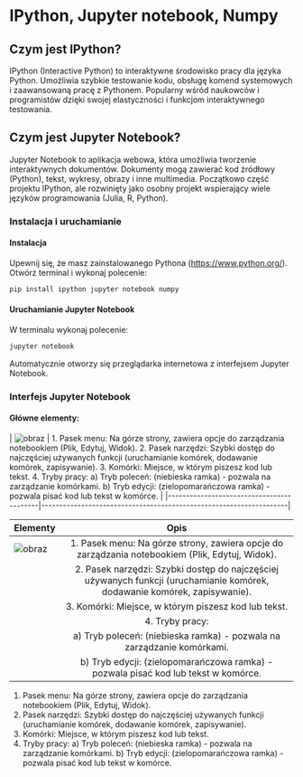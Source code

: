 # IPython, Jupyter notebook, Numpy

## Czym jest IPython?
IPython (Interactive Python) to interaktywne środowisko pracy dla języka Python. Umożliwia szybkie testowanie kodu, obsługę komend systemowych i zaawansowaną pracę z Pythonem. Popularny wśród naukowców i programistów dzięki swojej elastyczności i funkcjom interaktywnego testowania.

## Czym jest Jupyter Notebook?
Jupyter Notebook to aplikacja webowa, która umożliwia tworzenie interaktywnych dokumentów. Dokumenty mogą zawierać kod źródłowy (Python), tekst, wykresy, obrazy i inne multimedia. Początkowo część projektu IPython, ale rozwinięty jako osobny projekt wspierający wiele języków programowania (Julia, R, Python).

### Instalacja i uruchamianie

#### Instalacja
Upewnij się, że masz zainstalowanego Pythona (https://www.python.org/). 
Otwórz terminal i wykonaj polecenie:
```bash
pip install ipython jupyter notebook numpy
```
#### Uruchamianie Jupyter Notebook
W terminalu wykonaj polecenie:
```bash
jupyter notebook
```
Automatycznie otworzy się przeglądarka internetowa z interfejsem Jupyter Notebook.

### Interfejs Jupyter Notebook
#### Główne elementy:
| ![obraz](https://github.com/user-attachments/assets/fca5cd2d-eda0-4d0e-9ab1-5bde5c5d84e4) | 1. Pasek menu: Na górze strony, zawiera opcje do zarządzania notebookiem (Plik, Edytuj, Widok).
2. Pasek narzędzi: Szybki dostęp do najczęściej używanych funkcji (uruchamianie komórek, dodawanie komórek, zapisywanie).
3. Komórki: Miejsce, w którym piszesz kod lub tekst.
4. Tryby pracy:
  a) Tryb poleceń: (niebieska ramka) - pozwala na zarządzanie komórkami.
  b) Tryb edycji: (zielopomarańczowa ramka) - pozwala pisać kod lub tekst w komórce. |
|------------------------------------------|--------------------------------------------------------------------|


| Elementy       | Opis          |
| ------------- |:-------------:|
|![obraz](https://github.com/user-attachments/assets/fca5cd2d-eda0-4d0e-9ab1-5bde5c5d84e4)     |1. Pasek menu: Na górze strony, zawiera opcje do zarządzania notebookiem (Plik, Edytuj, Widok).|
||2. Pasek narzędzi: Szybki dostęp do najczęściej używanych funkcji (uruchamianie komórek, dodawanie komórek, zapisywanie).|
||3. Komórki: Miejsce, w którym piszesz kod lub tekst.|
||4. Tryby pracy:|
||  a) Tryb poleceń: (niebieska ramka) - pozwala na zarządzanie komórkami.|
||  b) Tryb edycji: (zielopomarańczowa ramka) - pozwala pisać kod lub tekst w komórce. |


1. Pasek menu: Na górze strony, zawiera opcje do zarządzania notebookiem (Plik, Edytuj, Widok).
2. Pasek narzędzi: Szybki dostęp do najczęściej używanych funkcji (uruchamianie komórek, dodawanie komórek, zapisywanie).
3. Komórki: Miejsce, w którym piszesz kod lub tekst.
4. Tryby pracy:
  a) Tryb poleceń: (niebieska ramka) - pozwala na zarządzanie komórkami.
  b) Tryb edycji: (zielopomarańczowa ramka) - pozwala pisać kod lub tekst w komórce.



